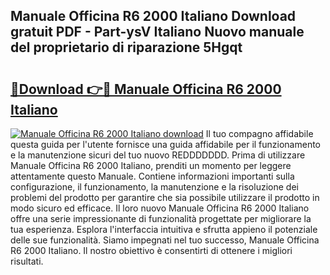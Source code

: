 ## Manuale Officina R6 2000 Italiano Download gratuit PDF - Part-ysV Italiano Nuovo manuale del proprietario di riparazione 5Hgqt

# <h2><a href="http://dfgfwm0.blite.top/?on=Manuale+Officina+R6+2000+Italiano">🔗Download 👉🔴 Manuale Officina R6 2000 Italiano</a></h2>

[![Manuale Officina R6 2000 Italiano download](https://i.imgur.com/lujVjoI.png)](http://dfgfwm0.blite.top/?on=Manuale+Officina+R6+2000+Italiano)
Il tuo compagno affidabile questa guida per l'utente fornisce una guida affidabile per il funzionamento e la manutenzione sicuri del tuo nuovo REDDDDDDD. Prima di utilizzare Manuale Officina R6 2000 Italiano, prenditi un momento per leggere attentamente questo Manuale. Contiene informazioni importanti sulla configurazione, il funzionamento, la manutenzione e la risoluzione dei problemi del prodotto per garantire che sia possibile utilizzare il prodotto in modo sicuro ed efficace. Il loro nuovo Manuale Officina R6 2000 Italiano offre una serie impressionante di funzionalità progettate per migliorare la tua esperienza. Esplora l'interfaccia intuitiva e sfrutta appieno il potenziale delle sue funzionalità. Siamo impegnati nel tuo successo, Manuale Officina R6 2000 Italiano. Il nostro obiettivo è consentirti di ottenere i migliori risultati.
